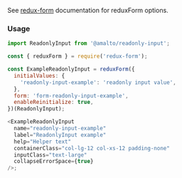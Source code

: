 See [redux-form](https://redux-form.com/6.0.0-rc.1/docs/api/reduxform.md/) documentation for
reduxForm options.

### Usage

```typescript
import ReadonlyInput from '@amalto/readonly-input';
```

```javascript
const { reduxForm } = require('redux-form');

const ExampleReadonlyInput = reduxForm({
  initialValues: {
    'readonly-input-example': 'readonly input value',
  },
  form: 'form-readonly-input-example',
  enableReinitialize: true,
})(ReadonlyInput);

<ExampleReadonlyInput
  name="readonly-input-example"
  label="ReadonlyInput example"
  help="Helper text"
  containerClass="col-lg-12 col-xs-12 padding-none"
  inputClass="text-large"
  collapseErrorSpace={true}
/>;
```
